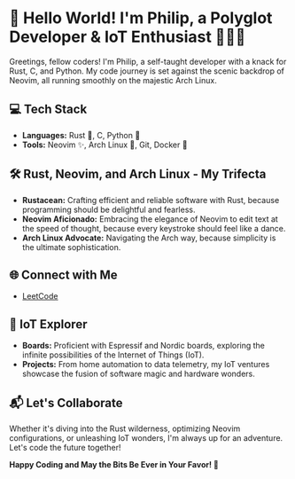 # 👋 Hello World! I'm Philip, a Polyglot Developer & IoT Enthusiast 🚀🇨🇭

Greetings, fellow coders! I'm Philip, a self-taught developer with a knack for Rust, C, and Python. 
My code journey is set against the scenic backdrop of Neovim, all running smoothly on the majestic 
Arch Linux.

## 💻 Tech Stack
- **Languages:** Rust 🦀, C, Python 🐍
- **Tools:** Neovim ✨, Arch Linux 🐧, Git, Docker 🐳

## 🛠️ Rust, Neovim, and Arch Linux - My Trifecta
- **Rustacean:** Crafting efficient and reliable software with Rust, because programming should be delightful and fearless.
- **Neovim Aficionado:** Embracing the elegance of Neovim to edit text at the speed of thought, because every keystroke should feel like a dance.
- **Arch Linux Advocate:** Navigating the Arch way, because simplicity is the ultimate sophistication.

## 🌐 Connect with Me
<!-- - [LinkedIn](https://www.linkedin.com/in/your-linkedin-profile/) -->
- [LeetCode](https://leetcode.com/CodedCraft/)

## 🚀 IoT Explorer
- **Boards:** Proficient with Espressif and Nordic boards, exploring the infinite possibilities of the Internet of Things (IoT).
- **Projects:** From home automation to data telemetry, my IoT ventures showcase the fusion of software magic and hardware wonders.

## 📬 Let's Collaborate
Whether it's diving into the Rust wilderness, optimizing Neovim configurations, or unleashing IoT wonders, I'm always up for an adventure. Let's code the future together!

**Happy Coding and May the Bits Be Ever in Your Favor! 🚀**
